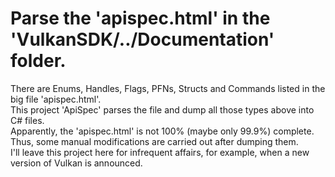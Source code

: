 ﻿# Parse the 'apispec.html' in the 'VulkanSDK/../Documentation' folder.
There are Enums, Handles, Flags, PFNs, Structs and Commands listed in the big file 'apispec.html'.  
This project 'ApiSpec' parses the file and dump all those types above into C# files.  
Apparently, the 'apispec.html' is not 100% (maybe only 99.9%) complete.  
Thus, some manual modifications are carried out after dumping them.  
I'll leave this project here for infrequent affairs, for example, when a new version of Vulkan is announced.  
